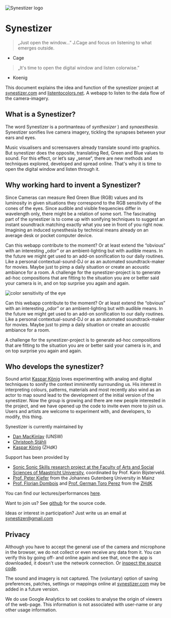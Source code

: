 ![Synestizer logo](https://synestize.github.io/synestizer/media/synestizer_logo_50x50.png)


# Synestizer

> „Just open the window...”  J.Cage and focus on listening to what emerges outside.
- Cage

> „It's time to open the digital window and listen colorwise.”
- Koenig


This document explains the idea and function of the synestizer project at [synestizer.com](http://synestizer.com) and [listentocolors.net](https://listentocolors.net).
A webapp to listen to the data flow of the camera-imagery.

## What is a Synestizer?

The word Synestizer is a portmanteau of *synthesizer* ) and *synaesthesia*. Synestizer sonifies live camera imagery, tickling the synapses between your ears and eyes.

Music visualisers and screensavers already translate sound into graphics.
But synestizer does the opposite, translating Red, Green and Blue values to sound.
For this effect, or let’s say „sense“, there are new methods and techniques explored, developed and spread online.
That's why it is time to open the digital window and listen through it.

## Why working hard to invent a Synestizer?

Since Cameras can measure Red Green Blue (RGB) values and its luminosity in given situations they correspond to the RGB sensitivity of the cones of the eyes. Since audible and visible frequencies differ in wavelength only, there might be a relation of some sort. The fascinating part of the synestizer is to come up with sonifying techniques to suggest an instant soundtrack matching exactly what you see in front of you right now. Imagining an induced synesthesia by technical means already on an average desk or pocket computer device.

Can this webapp contribute to the moment? Or at least extend the “obvious” with an interesting „odor” or an ambient-lighting but with audible means. In the future we might get used to an add-on sonification to our daily routines. Like a personal contextual-sound-DJ or as an automated soundtrack-maker for movies. Maybe just to pimp a daily situation or create an acoustic ambiance for a room.
A challenge for the synestizer-project is to generate ad-hoc compositions that are fitting to the situation you are or better said your camera is in, and on top surprise you again and again.


![color sensitivity of the eye](https://synestize.github.io/synestizer/media/Color_Sensitivity.jpg)

Can this webapp contribute to the moment? Or at least extend the “obvious” with an interesting „odor”
or an ambient-lighting but with audible means.
In the future we might get used to an add-on sonification to our daily routines. Like a personal contextual-sound-DJ or as an automated soundtrack-maker for movies.
Maybe just to pimp a daily situation or create an acoustic ambiance for a room.

A challenge for the synestizer-project is to generate ad-hoc compositions that are fitting to the situation you are or better said your camera is in, and on top surprise you again and again.


## Who develops the synestizer?

Sound artist [Kaspar König](http://www.kasparkoenig.com) loves experimenting with analog and digital techniques to sonify the context imminently surrounding us.
His interest in interpreting colours, patterns, materials and most recently also wind as an actor to map sound lead to the development of the initial version of the synestizer.
Now the group is growing and there are new people interested in the project, and we have opened up the code to invite even more to join us.
Users and artists are welcome to experiment with, and developers, to modify, this thing.

Synestizer is currently maintained by

* [Dan MacKinlay](https://danmackinlay.name/) (UNSW)
* [Christoph Stähli](http://www.stahlnow.com) 
* [Kaspar König](https://kasparkoenig.com) (ZHdK)

Support has been provided by

* [Sonic Sonic Skills research project at the Faculty of Arts and Social Sciences of Maastricht University](http://exhibition.sonicskills.org/exhibition/booth2/the-synestizer/), coordinated by Prof. Karin Bijsterveld.
* [Prof. Peter Kiefer](http://www.musik.uni-mainz.de/741_DEU_HTML.php) from the Johannes Gutenberg University in Mainz
* [Prof. Florian Dombois](http://www.floriandombois.net/) and [Prof. German Toro Perez](http://www.toro-perez.com/) from the [ZHdK]( https://www.zhdk.ch/) 

You can find our lectures/performances [here](https://www.zhdk.ch/?vorlesungsverzeichnis&semester_id=140409&cc_page_id=1802&course_id=165301).

Want to join us?
See [github](https://github.com/synestize/synestizer) for the source code.

Ideas or interest in participation? Just write us an email at [synestizer@gmail.com](mailto:synestizer@gmail.com)


## Privacy

Although you have to accept the general use of the camera and microphone in the browser, we do not collect or even receive any data from it.
You can verify this by going off- and online again and see that, once the app is downloaded, it doesn't use the network connection.
Or [inspect the source code](https://github.com/synestize/synestizer).

The sound and imagery is not captured.
The (voluntary) option of saving preferences, patches, settings or mappings online at [synestizer.com](http://synestizer.com) may be added in a future version.

We do use Google Analytics to set cookies to analyse the origin of viewers of the web-page. This information is not associated with user-name or any other usage information.
